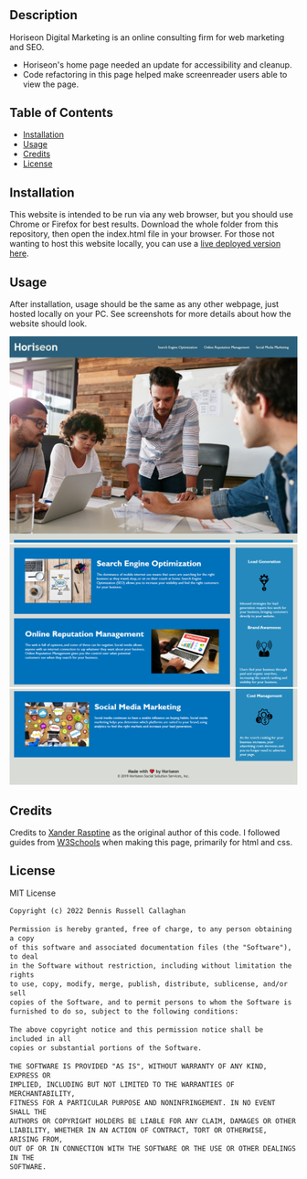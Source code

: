 # <Horiseon Digital Marketing>

## Description

Horiseon Digital Marketing is an online consulting firm for web marketing and SEO.

- Horiseon's home page needed an update for accessibility and cleanup.
- Code refactoring in this page helped make screenreader users able to view the page.

## Table of Contents

- [Installation](#installation)
- [Usage](#usage)
- [Credits](#credits)
- [License](#license)

## Installation

This website is intended to be run via any web browser, but you should use Chrome or Firefox for best results. Download the whole folder from this repository, then open the index.html file in your browser. For those not wanting to host this website locally, you can use a [live deployed version here](https://drcallaghan.github.io/Horiseon-Digital-Marketing/#social-media-marketing).

## Usage

After installation, usage should be the same as any other webpage, just hosted locally on your PC. See screenshots for more details about how the website should look.

![Title, nav bar, and background image for this website.](assets/images/ss1.jpg)
![Middle contents.](assets/images/ss2.png)
![Bottom contents.](assets/images/ss3.png)


## Credits

Credits to [Xander Rasptine](https://github.com/Xandromus) as the original author of this code. I followed guides from [W3Schools](https://www.w3schools.com/) when making this page, primarily for html and css.

## License

MIT License

```
Copyright (c) 2022 Dennis Russell Callaghan

Permission is hereby granted, free of charge, to any person obtaining a copy
of this software and associated documentation files (the "Software"), to deal
in the Software without restriction, including without limitation the rights
to use, copy, modify, merge, publish, distribute, sublicense, and/or sell
copies of the Software, and to permit persons to whom the Software is
furnished to do so, subject to the following conditions:

The above copyright notice and this permission notice shall be included in all
copies or substantial portions of the Software.

THE SOFTWARE IS PROVIDED "AS IS", WITHOUT WARRANTY OF ANY KIND, EXPRESS OR
IMPLIED, INCLUDING BUT NOT LIMITED TO THE WARRANTIES OF MERCHANTABILITY,
FITNESS FOR A PARTICULAR PURPOSE AND NONINFRINGEMENT. IN NO EVENT SHALL THE
AUTHORS OR COPYRIGHT HOLDERS BE LIABLE FOR ANY CLAIM, DAMAGES OR OTHER
LIABILITY, WHETHER IN AN ACTION OF CONTRACT, TORT OR OTHERWISE, ARISING FROM,
OUT OF OR IN CONNECTION WITH THE SOFTWARE OR THE USE OR OTHER DEALINGS IN THE
SOFTWARE.
```